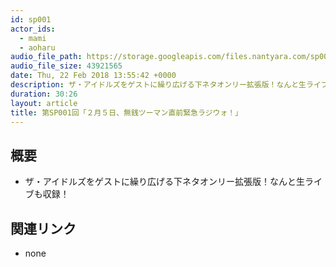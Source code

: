 ```yaml
---
id: sp001
actor_ids:
  - mami
  - aoharu
audio_file_path: https://storage.googleapis.com/files.nantyara.com/sp001.mp3
audio_file_size: 43921565
date: Thu, 22 Feb 2018 13:55:42 +0000
description: ザ・アイドルズをゲストに繰り広げる下ネタオンリー拡張版！なんと生ライブも収録！
duration: 30:26
layout: article
title: 第SP001回「２月５日、無銭ツーマン直前緊急ラジウォ！」
---
```

## 概要

* ザ・アイドルズをゲストに繰り広げる下ネタオンリー拡張版！なんと生ライブも収録！

## 関連リンク

* none

